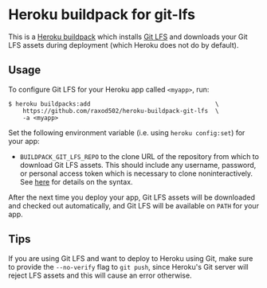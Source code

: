 # Heroku buildpack for git-lfs

This is a [Heroku buildpack][buildpacks] which installs [Git
LFS][git-lfs] and downloads your Git LFS assets during deployment
(which Heroku does not do by default).

## Usage

To configure Git LFS for your Heroku app called `<myapp>`, run:

    $ heroku buildpacks:add                                   \
        https://github.com/raxod502/heroku-buildpack-git-lfs  \
        -a <myapp>

Set the following environment variable (i.e. using `heroku
config:set`) for your app:

* `BUILDPACK_GIT_LFS_REPO` to the clone URL of the repository from
  which to download Git LFS assets. This should include any username,
  password, or personal access token which is necessary to clone
  noninteractively. See [here][noninteractive-clone] for details on
  the syntax.

After the next time you deploy your app, Git LFS assets will be
downloaded and checked out automatically, and Git LFS will be
available on `PATH` for your app.

## Tips

If you are using Git LFS and want to deploy to Heroku using Git, make
sure to provide the `--no-verify` flag to `git push`, since Heroku's
Git server will reject LFS assets and this will cause an error
otherwise.

[buildpacks]: https://devcenter.heroku.com/articles/buildpacks
[git-lfs]: https://git-lfs.github.com/
[heroku-buildpack-apt]: https://github.com/heroku/heroku-buildpack-apt
[noninteractive-clone]: https://stackoverflow.com/a/50193010/3538165
